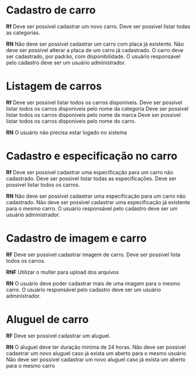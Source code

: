 # Cadastro de carro

**Rf**
Deve ser possivel cadastrar um novo carro.
Deve ser possivel listar todas as categorias.

**RN**
Não deve ser possivel cadastrar um carro com placa já existente.
Não deve ser possivel alterar a placa de um carro já cadastrado.
O carro deve ser cadastrado, por padrão, com disponibilidade.
O usuário responsavel pelo cadastro deve ser um usuário administrador.

# Listagem de carros

**Rf**
Deve ser possivel listar todos os carros disponiveis.
Deve ser possivel listar todos os carros disponiveis pelo nome da categoria
Deve ser possivel listar todos os carros disponiveis pelo nome da marca
Deve ser possivel listar todos os carros disponiveis pelo nome do carro.

**RN**
O usuário não precisa estar logado no sistema

# Cadastro e especificação no carro

**Rf**
Deve ser possivel cadastrar uma especificação para um carro não cadastrado.
Deve ser possivel listar todas as especificações.
Deve ser possivel listar todos os carros.

**RN**
Não deve ser possivel cadastrar uma especificação para um carro não cadastrado.
Não deve ser possivel cadastrar uma especificação já existente para o mesmo carro.
O usuário responsável pelo cadastro deve ser um usuário administrador.

# Cadastro de imagem e carro

**RF**
Deve ser possivel cadastrar imagem de carro.
Deve ser possivel lista todos os carros.

**RNF**
Utilizar o multer para upload dos arquivos

**RN**
O usuário deve poder cadastrar mais de uma imagem para o mesmo carro.
O usuário responsável pelo cadastro deve ser um usuário administrador.

# Aluguel de carro

**RF**
Deve ser possivel cadastrar um aluguel.

**RN**
O aluguel deve ter duração minima de 24 horas.
Não deve ser possivel cadastrar um novo aluguel caso já exista um aberto para o mesmo usuário
Não deve ser possivel cadastrar um novo aluguel caso já exista um aberto para o mesmo carro
